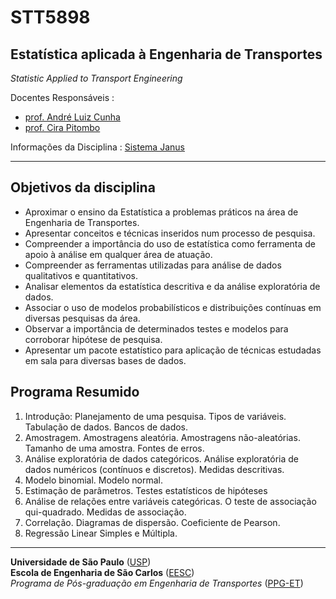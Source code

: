 # STT5898
## Estatística aplicada à Engenharia de Transportes

*Statistic Applied to Transport Engineering*

Docentes Responsáveis
: 
- [prof. André Luiz Cunha](https://scholar.google.com/citations?hl=pt-BR&user=HI0CQJMAAAAJ&view_op=list_works&authuser=1&sortby=pubdate)
- [prof. Cira Pitombo](https://scholar.google.com/citations?hl=pt-BR&user=A6zsj3oAAAAJ&view_op=list_works&authuser=1&sortby=pubdate)


Informações da Disciplina
: [Sistema Janus](https://uspdigital.usp.br/janus/componente/catalogoDisciplinasInicial.jsf?action=3&sgldis=STT5898)

---

## Objetivos da disciplina

- Aproximar o ensino da Estatística a problemas práticos na área de Engenharia de Transportes. 
- Apresentar conceitos e técnicas inseridos num processo de pesquisa. 
- Compreender a importância do uso de estatística como ferramenta de apoio à análise em qualquer área de atuação.
- Compreender as ferramentas utilizadas para análise de dados qualitativos e quantitativos. 
- Analisar elementos da estatística descritiva e da análise exploratória de dados. 
- Associar o uso de modelos probabilísticos e distribuições contínuas em diversas pesquisas da área. 
- Observar a importância de determinados testes e modelos para corroborar hipótese de pesquisa. 
- Apresentar um pacote estatístico para aplicação de técnicas estudadas em sala para diversas bases de dados.

## Programa Resumido

1.	Introdução: Planejamento de uma pesquisa. Tipos de variáveis. Tabulação de dados. Bancos de dados. 
2.	Amostragem. Amostragens aleatória. Amostragens não-aleatórias. Tamanho de uma amostra. Fontes de erros.
3.	Análise exploratória de dados categóricos. Análise exploratória de dados numéricos (contínuos e discretos). Medidas descritivas.
4.	Modelo binomial. Modelo normal.
5.	Estimação de parâmetros. Testes estatísticos de hipóteses
6.	Análise de relações  entre variáveis categóricas. O teste de associação qui-quadrado. Medidas de associação.
7.	Correlação. Diagramas de dispersão. Coeficiente de Pearson. 
8.	Regressão Linear Simples e Múltipla.


---
**Universidade de São Paulo** ([USP](https://www5.usp.br/))   
**Escola de Engenharia de São Carlos** ([EESC](https://eesc.usp.br/))   
*Programa de Pós-graduação em Engenharia de Transportes* ([PPG-ET](https://eesc.usp.br/ppgs/stt/))   


